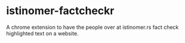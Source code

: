 # istinomer-factcheckr
A chrome extension to have the people over at istinomer.rs fact check highlighted text on a website.
